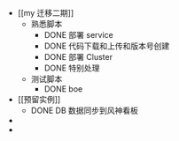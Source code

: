 - [[my 迁移二期]]
	- 熟悉脚本
		- DONE 部署 service
		- DONE 代码下载和上传和版本号创建
		- DONE 部署 Cluster
		- DONE 特别处理
	- 测试脚本
		- DONE boe
- [[预留实例]]
	- DONE DB 数据同步到风神看板
-
-